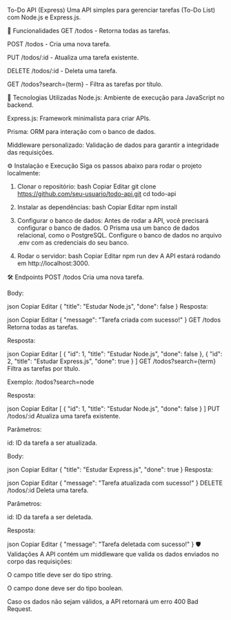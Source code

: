 To-Do API (Express)
Uma API simples para gerenciar tarefas (To-Do List) com Node.js e Express.js.

🚀 Funcionalidades
GET /todos - Retorna todas as tarefas.

POST /todos - Cria uma nova tarefa.

PUT /todos/:id - Atualiza uma tarefa existente.

DELETE /todos/:id - Deleta uma tarefa.

GET /todos?search={term} - Filtra as tarefas por título.

🔧 Tecnologias Utilizadas
Node.js: Ambiente de execução para JavaScript no backend.

Express.js: Framework minimalista para criar APIs.

Prisma: ORM para interação com o banco de dados.

Middleware personalizado: Validação de dados para garantir a integridade das requisições.

⚙️ Instalação e Execução
Siga os passos abaixo para rodar o projeto localmente:

1. Clonar o repositório:
bash
Copiar
Editar
git clone https://github.com/seu-usuario/todo-api.git
cd todo-api
2. Instalar as dependências:
bash
Copiar
Editar
npm install
3. Configurar o banco de dados:
Antes de rodar a API, você precisará configurar o banco de dados. O Prisma usa um banco de dados relacional, como o PostgreSQL. Configure o banco de dados no arquivo .env com as credenciais do seu banco.

4. Rodar o servidor:
bash
Copiar
Editar
npm run dev
A API estará rodando em http://localhost:3000.

🛠️ Endpoints
POST /todos
Cria uma nova tarefa.

Body:

json
Copiar
Editar
{
  "title": "Estudar Node.js",
  "done": false
}
Resposta:

json
Copiar
Editar
{
  "message": "Tarefa criada com sucesso!"
}
GET /todos
Retorna todas as tarefas.

Resposta:

json
Copiar
Editar
[
  {
    "id": 1,
    "title": "Estudar Node.js",
    "done": false
  },
  {
    "id": 2,
    "title": "Estudar Express.js",
    "done": true
  }
]
GET /todos?search={term}
Filtra as tarefas por título.

Exemplo: /todos?search=node

Resposta:

json
Copiar
Editar
[
  {
    "id": 1,
    "title": "Estudar Node.js",
    "done": false
  }
]
PUT /todos/:id
Atualiza uma tarefa existente.

Parâmetros:

id: ID da tarefa a ser atualizada.

Body:

json
Copiar
Editar
{
  "title": "Estudar Express.js",
  "done": true
}
Resposta:

json
Copiar
Editar
{
  "message": "Tarefa atualizada com sucesso!"
}
DELETE /todos/:id
Deleta uma tarefa.

Parâmetros:

id: ID da tarefa a ser deletada.

Resposta:

json
Copiar
Editar
{
  "message": "Tarefa deletada com sucesso!"
}
🛡️ Validações
A API contém um middleware que valida os dados enviados no corpo das requisições:

O campo title deve ser do tipo string.

O campo done deve ser do tipo boolean.

Caso os dados não sejam válidos, a API retornará um erro 400 Bad Request.
